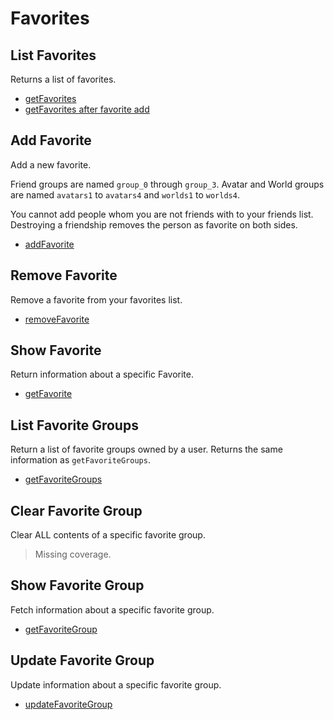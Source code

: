 # Favorites

## List Favorites
Returns a list of favorites.

* [getFavorites](./getfavorites.md)
* [getFavorites after favorite add](./getfavorites-after-favorite-add.md)
## Add Favorite
Add a new favorite.

Friend groups are named `group_0` through `group_3`. Avatar and World groups are named `avatars1` to `avatars4` and `worlds1` to `worlds4`.

You cannot add people whom you are not friends with to your friends list. Destroying a friendship removes the person as favorite on both sides.

* [addFavorite](./addfavorite.md)
## Remove Favorite
Remove a favorite from your favorites list.

* [removeFavorite](./removefavorite.md)
## Show Favorite
Return information about a specific Favorite.

* [getFavorite](./getfavorite.md)
## List Favorite Groups
Return a list of favorite groups owned by a user. Returns the same information as `getFavoriteGroups`.

* [getFavoriteGroups](./getfavoritegroups.md)
## Clear Favorite Group
Clear ALL contents of a specific favorite group.

> Missing coverage.
## Show Favorite Group
Fetch information about a specific favorite group.

* [getFavoriteGroup](./getfavoritegroup.md)
## Update Favorite Group
Update information about a specific favorite group.

* [updateFavoriteGroup](./updatefavoritegroup.md)
	